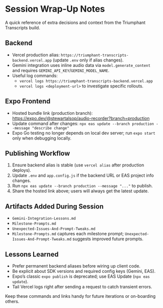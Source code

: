 # Session Wrap-Up Notes

A quick reference of extra decisions and context from the Triumphant Transcripts build.

## Backend
- Vercel production alias: `https://triumphant-transcripts-backend.vercel.app` (update `.env` only if alias changes).
- Gemini integration uses inline audio data via `model.generate_content` and requires `GEMINI_API_KEY`/`GEMINI_MODEL_NAME`.
- Useful log commands:
  - `vercel logs https://triumphant-transcripts-backend.vercel.app`
  - `vercel logs <deployment-url>` to investigate specific rollouts.

## Expo Frontend
- Hosted bundle link (production branch): https://expo.dev/@stewartalsop/audio-recorder?branch=production
- Update command after changes: `npx eas update --branch production --message "describe change"`
- Expo Go testing no longer depends on local dev server; run `expo start` only when debugging locally.

## Publishing Workflow
1. Ensure backend alias is stable (use `vercel alias` after production deploys).
2. Update `.env` and `app.config.js` if the backend URL or EAS project info changes.
3. Run `npx eas update --branch production --message "..."` to publish.
4. Share the hosted link above; users will always get the latest update.

## Artifacts Added During Session
- `Gemini-Integration-Lessons.md`
- `Milestone-Prompts.md`
- `Unexpected-Issues-And-Prompt-Tweaks.md`
- `Milestone-Prompts.md` captures each milestone prompt; `Unexpected-Issues-And-Prompt-Tweaks.md` suggests improved future prompts.

## Lessons Learned
- Prefer permanent backend aliases before wiring up client code.
- Be explicit about SDK versions and required config keys (Gemini, EAS).
- Expo’s classic `expo publish` is deprecated; use EAS Update (`npx eas update`).
- Tail Vercel logs right after sending a request to catch transient errors.

Keep these commands and links handy for future iterations or on-boarding others.
